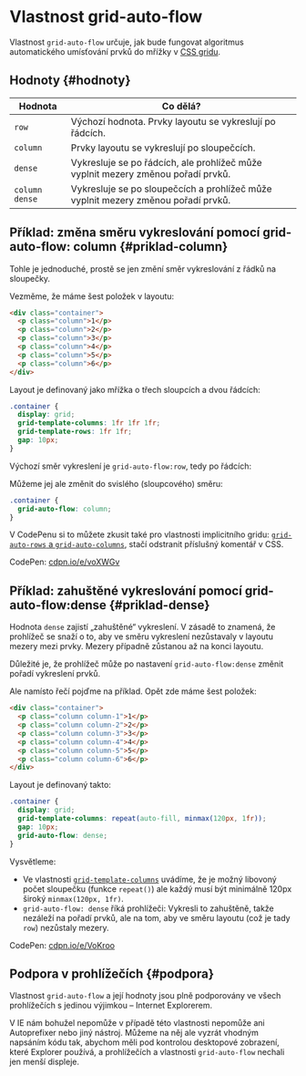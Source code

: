 # Vlastnost grid-auto-flow

Vlastnost `grid-auto-flow` určuje, jak bude fungovat algoritmus automatického umísťování prvků do mřížky v [CSS gridu](css-grid.md).

## Hodnoty {#hodnoty}

| Hodnota                    | Co dělá?           | 
|----------------------------|--------------------|
| `row`     | Výchozí hodnota. Prvky layoutu se vykreslují po řádcích. |
| `column`  | Prvky layoutu se vykreslují po sloupečcích. |
| `dense`   | Vykresluje se po řádcích, ale prohlížeč může vyplnit mezery změnou pořadí prvků. |
| `column dense`   | Vykresluje se po sloupečcích a prohlížeč může vyplnit mezery změnou pořadí prvků. |

## Příklad: změna směru vykreslování pomocí grid-auto-flow: column {#priklad-column}

Tohle je jednoduché, prostě se jen změní směr vykreslování z řádků na sloupečky.

Vezměme, že máme šest položek v layoutu:

```html
<div class="container">
  <p class="column">1</p>
  <p class="column">2</p>
  <p class="column">3</p>
  <p class="column">4</p>
  <p class="column">5</p>
  <p class="column">6</p>
</div>
```

Layout je definovaný jako mřížka o třech sloupcích a dvou řádcích:

```css
.container {
  display: grid;
  grid-template-columns: 1fr 1fr 1fr;
  grid-template-rows: 1fr 1fr;
  gap: 10px;
}
```

Výchozí směr vykreslení je `grid-auto-flow:row`, tedy po řádcích:

<!-- TODO: obrázek s odstraněním auto-flow https://codepen.io/machal/pen/voXWGv?editors=1100 -->

Můžeme jej ale změnit do svislého (sloupcového) směru:

```css
.container {
  grid-auto-flow: column;
}
```

<!-- TODO: obrázek https://codepen.io/machal/pen/voXWGv?editors=1100 -->

V CodePenu si to můžete zkusit také pro vlastnosti implicitního gridu: [`grid-auto-rows` a `grid-auto-columns`](grid-auto-rows-columns.md), stačí odstranit příslušný komentář v CSS.

CodePen: [cdpn.io/e/voXWGv](https://codepen.io/machal/pen/voXWGv?editors=1100)

## Příklad: zahuštěné vykreslování pomocí grid-auto-flow:dense {#priklad-dense}

Hodnota `dense` zajistí „zahuštěné“ vykreslení. V zásadě to znamená, že prohlížeč se snaží o to, aby ve směru vykreslení nezůstavaly v layoutu mezery mezi prvky. Mezery případně zůstanou až na konci layoutu. 

Důležité je, že prohlížeč může po nastavení `grid-auto-flow:dense` změnit pořadí vykreslení prvků.

Ale namísto řečí pojďme na příklad. Opět zde máme šest položek:

```html
<div class="container">
  <p class="column column-1">1</p>
  <p class="column column-2">2</p>
  <p class="column column-3">3</p>
  <p class="column column-4">4</p>
  <p class="column column-5">5</p>
  <p class="column column-6">6</p>
</div>
```

Layout je definovaný takto:

```css
.container {
  display: grid;
  grid-template-columns: repeat(auto-fill, minmax(120px, 1fr));
  gap: 10px;
  grid-auto-flow: dense;  
}
```

Vysvětleme:

- Ve vlastnosti [`grid-template-columns`](grid-template-rows-columns.md) uvádíme, že je možný libovoný počet sloupečku (funkce `repeat()`) ale každý musí být minimálně 120px široký `minmax(120px, 1fr)`.
- `grid-auto-flow: dense` říká prohlížeči: Vykresli to zahuštěně, takže nezáleží na pořadí prvků, ale na tom, aby ve směru layoutu (což je tady `row`) nezůstaly mezery.

<!-- TODO obrázek porovnání breakpointů bez dense a s ním https://codepen.io/machal/pen/VoKroo?editors=1100 -->

CodePen: [cdpn.io/e/VoKroo](https://codepen.io/machal/pen/VoKroo?editors=1100)

## Podpora v prohlížečích {#podpora}

Vlastnost `grid-auto-flow` a její hodnoty jsou plně podporovány ve všech prohlížečích s jedinou výjimkou – Internet Explorerem.

V IE nám bohužel nepomůže v případě této vlastnosti nepomůže ani Autoprefixer nebo jiný nástroj. Můžeme na něj ale vyzrát vhodným napsáním kódu tak, abychom měli pod kontrolou desktopové zobrazení, které Explorer používá, a prohlížečích a vlastnosti `grid-auto-flow` nechali jen menší displeje.
